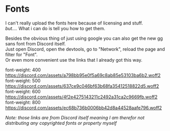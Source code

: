 # Fonts

I can't really upload the fonts here because of licensing and stuff.<br>
*but....* What i can do is tell you how to get them.<br>

Besides the obvious thing of just using google you can also get the new gg sans font from Discord itself.<br>
Just open Discord, open the devtools, go to "Network", reload the page and filter for "Font".<br>
Or even more convenient use the links that I already got this way.

font-weight: 400 https://discord.com/assets/a798bb95e0f5a69c8ab85e53103ba6b2.woff2 <br>
font-weight: 500 https://discord.com/assets/637ce9c046bf63b68fa35412518822d5.woff2 <br>
font-weight: 600 https://discord.com/assets/4f2e4275143211c2492a31ca2c9669fb.woff2 <br>
font-weight: 800 https://discord.com/assets/ec68b736b0006bb42d8a44528aafe796.woff2

*Note: those links are from Discord itself meaning I am therefor not distributing any copyrighted fonts or property myself*